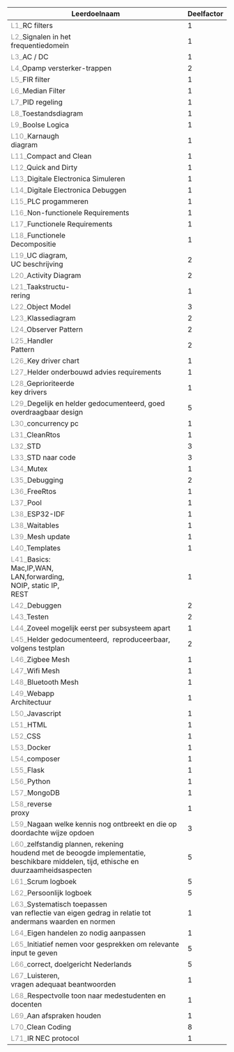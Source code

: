 | Leerdoelnaam                                                                                                                                                           | Deelfactor |
| ---------------------------------------------------------------------------------------------------------------------------------------------------------------------- | ---------- |
| <font color="#999999">L1_</font>RC filters                                                                                                                             | 1          |
| <font color="#999999">L2_</font>Signalen in het&nbsp;<br>frequentiedomein                                                                                              | 1          |
| <font color="#999999">L3_</font>AC / DC                                                                                                                                | 1          |
| <font color="#999999">L4_</font>Opamp versterker-trappen                                                                                                               | 2          |
| <font color="#999999">L5_</font>FIR filter                                                                                                                             | 1          |
| <font color="#999999">L6_</font>Median Filter                                                                                                                          | 1          |
| <font color="#999999">L7_</font>PID regeling                                                                                                                           | 1          |
| <font color="#999999">L8_</font>Toestandsdiagram                                                                                                                       | 1          |
| <font color="#999999">L9_</font>Boolse Logica                                                                                                                          | 1          |
| <font color="#999999">L10_</font>Karnaugh<br>diagram                                                                                                                   | 1          |
| <font color="#999999">L11_</font>Compact and Clean                                                                                                                     | 1          |
| <font color="#999999">L12_</font>Quick and Dirty                                                                                                                       | 1          |
| <font color="#999999">L13_</font>Digitale Electronica Simuleren                                                                                                        | 1          |
| <font color="#999999">L14_</font>Digitale Electronica Debuggen                                                                                                         | 1          |
| <font color="#999999">L15_</font>PLC progammeren                                                                                                                       | 1          |
| <font color="#999999">L16_</font>Non-functionele Requirements                                                                                                          | 1          |
| <font color="#999999">L17_</font>Functionele Requirements                                                                                                              | 1          |
| <font color="#999999">L18_</font>Functionele<br>Decompositie                                                                                                           | 1          |
| <font color="#999999">L19_</font>UC diagram,<br>UC beschrijving                                                                                                        | 2          |
| <font color="#999999">L20_</font>Activity Diagram                                                                                                                      | 2          |
| <font color="#999999">L21_</font>Taakstructu-<br>rering                                                                                                                | 1          |
| <font color="#999999">L22_</font>Object Model                                                                                                                          | 3          |
| <font color="#999999">L23_</font>Klassediagram                                                                                                                         | 2          |
| <font color="#999999">L24_</font>Observer Pattern                                                                                                                      | 2          |
| <font color="#999999">L25_</font>Handler<br>Pattern                                                                                                                    | 2          |
| <font color="#999999">L26_</font>Key driver chart                                                                                                                      | 1          |
| <font color="#999999">L27_</font>Helder onderbouwd advies requirements                                                                                                 | 1          |
| <font color="#999999">L28_</font>Geprioriteerde<br>key drivers                                                                                                         | 1          |
| <font color="#999999">L29_</font>Degelijk en helder gedocumenteerd, goed overdraagbaar design                                                                          | 5          |
| <font color="#999999">L30_</font>concurrency pc                                                                                                                        | 1          |
| <font color="#999999">L31_</font>CleanRtos                                                                                                                             | 1          |
| <font color="#999999">L32_</font>STD                                                                                                                                   | 3          |
| <font color="#999999">L33_</font>STD naar code                                                                                                                         | 3          |
| <font color="#999999">L34_</font>Mutex                                                                                                                                 | 1          |
| <font color="#999999">L35_</font>Debugging                                                                                                                             | 2          |
| <font color="#999999">L36_</font>FreeRtos                                                                                                                              | 1          |
| <font color="#999999">L37_</font>Pool                                                                                                                                  | 1          |
| <font color="#999999">L38_</font>ESP32-IDF                                                                                                                             | 1          |
| <font color="#999999">L38_</font>Waitables                                                                                                                             | 1          |
| <font color="#999999">L39_</font>Mesh update                                                                                                                           | 1          |
| <font color="#999999">L40_</font>Templates                                                                                                                             | 1          |
| <font color="#999999">L41_</font>Basics:<br>Mac,IP,WAN,<br>LAN,forwarding,<br>NOIP, static IP,<br>REST                                                                 | 1          |
| <font color="#999999">L42_</font>Debuggen                                                                                                                              | 2          |
| <font color="#999999">L43_</font>Testen                                                                                                                                | 2          |
| <font color="#999999">L44_</font>Zoveel mogelijk eerst per subsysteem apart                                                                                            | 1          |
| <font color="#999999">L45_</font>Helder gedocumenteerd,&nbsp; reproduceerbaar, volgens testplan                                                                        | 2          |
| <font color="#999999">L46_</font>Zigbee Mesh                                                                                                                           | 1          |
| <font color="#999999">L47_</font>Wifi Mesh                                                                                                                             | 1          |
| <font color="#999999">L48_</font>Bluetooth Mesh                                                                                                                        | 1          |
| <font color="#999999">L49_</font>Webapp<br>Architectuur                                                                                                                | 1          |
| <font color="#999999">L50_</font>Javascript                                                                                                                            | 1          |
| <font color="#999999">L51_</font>HTML                                                                                                                                  | 1          |
| <font color="#999999">L52_</font>CSS                                                                                                                                   | 1          |
| <font color="#999999">L53_</font>Docker                                                                                                                                | 1          |
| <font color="#999999">L54_</font>composer                                                                                                                              | 1          |
| <font color="#999999">L55_</font>Flask                                                                                                                                 | 1          |
| <font color="#999999">L56_</font>Python                                                                                                                                | 1          |
| <font color="#999999">L57_</font>MongoDB                                                                                                                               | 1          |
| <font color="#999999">L58_</font>reverse<br>proxy                                                                                                                      | 1          |
| <font color="#999999">L59_</font>Nagaan welke kennis nog ontbreekt en die op doordachte wijze opdoen                                                                   | 3          |
| <font color="#999999">L60_</font>zelfstandig plannen, rekening <br>houdend met de beoogde implementatie, beschikbare middelen, tijd, ethische en duurzaamheidsaspecten | 5          |
| <font color="#999999">L61_</font>Scrum logboek                                                                                                                         | 5          |
| <font color="#999999">L62_</font>Persoonlijk logboek                                                                                                                   | 5          |
| <font color="#999999">L63_</font>Systematisch toepassen <br>van reflectie van eigen gedrag in relatie tot andermans waarden en normen                                  | 1          |
| <font color="#999999">L64_</font>Eigen handelen zo nodig aanpassen                                                                                                     | 1          |
| <font color="#999999">L65_</font>Initiatief nemen voor gesprekken om relevante input te geven                                                                          | 5          |
| <font color="#999999">L66_</font>correct, doelgericht Nederlands                                                                                                       | 5          |
| <font color="#999999">L67_</font>Luisteren, <br>vragen adequaat beantwoorden                                                                                           | 1          |
| <font color="#999999">L68_</font>Respectvolle toon naar medestudenten en docenten                                                                                      | 1          |
| <font color="#999999">L69_</font>Aan afspraken houden                                                                                                                  | 1          |
| <font color="#999999">L70_</font>Clean Coding                                                                                                                          | 8          |
| <font color="#999999">L71_</font>IR NEC protocol                                                                                                                       | 1          |
